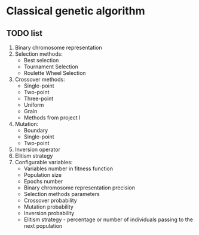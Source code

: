# Classical genetic algorithm

## TODO list
1. Binary chromosome representation
2. Selection methods:
   * Best selection
   * Tournament Selection
   * Roulette Wheel Selection
3. Crossover methods:
   * Single-point
   * Two-point
   * Three-point
   * Uniform
   * Grain
   * Methods from project I
4. Mutation:
   * Boundary
   * Single-point
   * Two-point
5. Inversion operator
6. Elitism strategy
7. Configurable variables:
   * Variables number in fitness function
   * Population size
   * Epochs number
   * Binary chromosome representation precision
   * Selection methods parameters
   * Crossover probability
   * Mutation probability
   * Inversion probability
   * Elitism strategy - percentage or number of individuals passing to the next population
